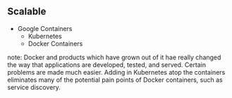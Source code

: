 ##  Scalable

* Google Containers
  * Kubernetes
  * Docker Containers

note:
	Docker and products which have grown out of it hae really changed
	the way that applications are developed, tested, and
	served. Certain problems are made much easier. Adding in
	Kubernetes atop the containers eliminates many of the potential
	pain points of Docker containers, such as service discovery.


